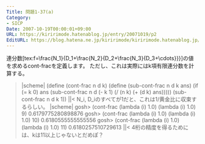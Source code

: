 ```yaml
---
Title: 問題1-37(a)
Category:
- SICP
Date: 2007-10-19T00:00:01+09:00
URL: https://kiririmode.hatenablog.jp/entry/20071019/p2
EditURL: https://blog.hatena.ne.jp/kiririmode/kiririmode.hatenablog.jp/atom/entry/8454420450078216490
---
```



連分数[tex:f=\frac{N_1}{D_1+\frac{N_2}{D_2+\frac{N_3}{D_3+\cdots}}}]の値を求めるcont-fracを定義します。
ただし、これは実際にはk項有限連分数を計算する。
>|scheme|
(define (cont-frac n d k)
  (define (sub-cont-frac n d k ans)
    (if (= k 0)
	ans
	(sub-cont-frac n d (- k 1)
		       (/ (n k)
			  (+ (d k) ans)))))
  (sub-cont-frac n d k 1))
||<
N_i, D_iのすべてが1だと、これは1/黄金比に収束するらしい。
>|scheme|
gosh> (cont-frac (lambda (i) 1.0)
	   (lambda (i) 1.0)
	   9)
0.6179775280898876
gosh> (cont-frac (lambda (i) 1.0)
	   (lambda (i) 1.0)
	   10)
0.6180555555555556
gosh> (cont-frac (lambda (i) 1.0)
	   (lambda (i) 1.0)
	   11)
0.6180257510729613
||<
4桁の精度を得るためには、kは11以上じゃないとだめぽ？
